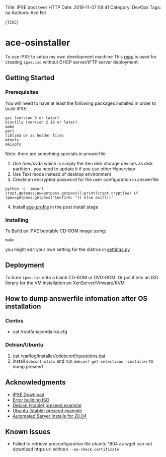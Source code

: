 Title: iPXE boot over HTTP
Date: 2019-11-07 09:41
Category: DevOps
Tags: na
Authors: Ace Fei


[TOC]

# ace-osinstaller
To use iPXE to setup my own development machine
This [repo](https://github.com/acefei/ace-osinstaller) is used for creating `ipxe.iso` without DHCP server/tFTP server deployment.

## Getting Started

### Prerequisites
You will need to have at least the following packages installed in order to build iPXE:
```
gcc (version 3 or later)
binutils (version 2.18 or later)
make
perl
liblzma or xz header files
mtools
mkisofs
```

Note: there are something specials in answerfile:
1. Use /dev/xvda which is simply the Xen disk storage devices as disk partition , you need to update it if you use other Hypervisor
2. Use Text mode instead of desktop environment
3. Create an encrypted password for the user configuration in answerfile
```
python -c 'import crypt,getpass;pw=getpass.getpass();print(crypt.crypt(pw) if (pw==getpass.getpass("Confirm: ")) else exit())'
```
4. Install [ace-profile](https://github.com/acefei/ace-profile) in the post install stage

### Installing

To Build an iPXE bootable CD-ROM image using:
```
make
```
you might edit your own setting for the distros in [settings.py](https://github.com/acefei/ace-osinstaller/blob/master/settings.py)

## Deployment
To burn `ipxe.iso` onto a blank CD-ROM or DVD-ROM.
Or put it into an ISO library for the VM installation on XenServer/Vmware/KVM

## How to dump answerfile infomation after OS installation
### Centos
- cat /root/anaconda-ks.cfg
### Debian/Ubuntu
1. cat /var/log/installer/cdebconf/questions.dat
2. install `debconf-utils` and run `debconf-get-selections -installer` to dump preseed

## Acknowledgments

* [iPXE Download](http://ipxe.org/download)
* [Error building ISO](https://forum.ipxe.org/showthread.php?tid=8080)
* [Debian (stable) preseed example](https://www.debian.org/releases/stable/example-preseed.txt)
* [Ubuntu (stable) preseed example](https://help.ubuntu.com/stable/installation-guide/example-preseed.txt)
* [Automated Server Installs for 20.04](https://wiki.ubuntu.com/FoundationsTeam/AutomatedServerInstalls#Differences_from_debian-installer_preseeding)

## Known Issues
* Failed to retrieve preconfiguration file ubuntu 1804 as wget can not download https url without `--no-check-certificate`

